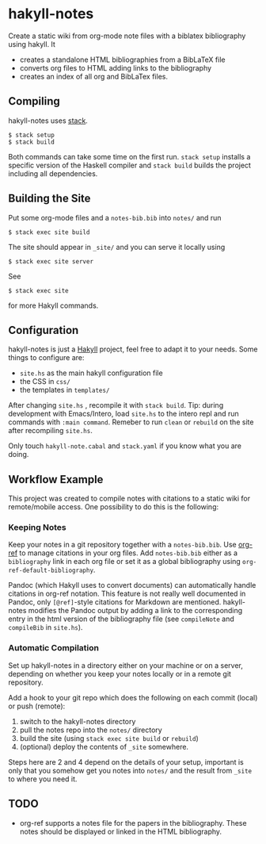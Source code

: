 # hakyll-notes

Create a static wiki from org-mode note files with a biblatex bibliography using hakyll.
It

* creates a standalone HTML bibliographies from a BibLaTeX file
* converts org files to HTML adding links to the bibliography
* creates an index of all org and BibLaTex files.

## Compiling

hakyll-notes uses [stack](https://docs.haskellstack.org/en/stable/README/).

```
$ stack setup
$ stack build
```

Both commands can take some time on the first run.
`stack setup` installs a specific version of the Haskell compiler
and `stack build` builds the project including all dependencies.

## Building the Site

Put some org-mode files and a `notes-bib.bib` into `notes/` and run

```
$ stack exec site build
```

The site should appear in `_site/` and you can serve it locally using

```
$ stack exec site server
```

See

```
$ stack exec site
```

for more Hakyll commands.

## Configuration

hakyll-notes is just a [Hakyll](https://jaspervdj.be/hakyll/) project,
feel free to adapt it to your needs.
Some things to configure are:

* `site.hs` as the main hakyll configuration file
* the CSS in `css/`
* the templates in `templates/`

After changing `site.hs` , recompile it with `stack build`.
Tip: during development with Emacs/Intero,
load `site.hs` to the intero repl and run commands with `:main command`.
Remeber to run `clean` or `rebuild` on the site after recompiling `site.hs`.

Only touch `hakyll-note.cabal` and `stack.yaml` if you know what you are doing.

## Workflow Example

This project was created to compile notes with citations to a static wiki for remote/mobile access.
One possibility to do this is the following:

### Keeping Notes

Keep your notes in a git repository together with a `notes-bib.bib`.
Use [org-ref](https://github.com/jkitchin/org-ref) to manage citations in your org files.
Add `notes-bib.bib` either as a `bibliography` link in each org file
or set it as a global bibliography using `org-ref-default-bibliography`.

Pandoc (which Hakyll uses to convert documents) can automatically handle citations
in org-ref notation.
This feature is not really well documented in Pandoc,
only `[@ref]`-style citations for Markdown are mentioned.
hakyll-notes modifies the Pandoc output by adding a link
to the corresponding entry in the html version of the bibliography file
(see `compileNote` and `compileBib` in `site.hs`).

### Automatic Compilation

Set up hakyll-notes in a directory either on your machine or on a server,
depending on whether you keep your notes locally or in a remote git repository.

Add a hook to your git repo which does the following on each commit (local) or push (remote):

1. switch to the hakyll-notes directory
2. pull the notes repo into the `notes/` directory
3. build the site (using `stack exec site build` or `rebuild`)
4. (optional) deploy the contents of `_site` somewhere.

Steps here are 2 and 4 depend on the details of your setup,
important is only that you somehow get you notes into `notes/`
and the result from `_site` to where you need it.

## TODO

* org-ref supports a notes file for the papers in the bibliography.
  These notes should be displayed or linked in the HTML bibliography.
